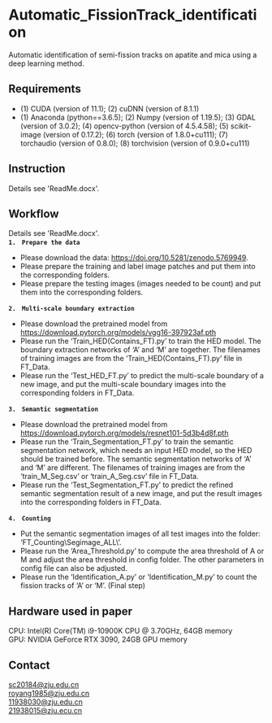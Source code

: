 # Automatic_FissionTrack_identification
Automatic identification of semi-fission tracks on apatite and mica using a deep learning method.

## Requirements
* (1) CUDA (version of 11.1);  (2)	cuDNN (version of 8.1.1)<br>
* (1) Anaconda (python==3.6.5); (2)	Numpy (version of 1.19.5); (3)	GDAL (version of 3.0.2); (4)	opencv-python (version of 4.5.4.58); (5)	scikit-image (version of 0.17.2); (6)	torch (version of 1.8.0+cu111); (7)	torchaudio (version of 0.8.0); (8)	torchvision (version of 0.9.0+cu111)<br>

## Instruction
Details see 'ReadMe.docx'. <br>

## Workflow
Details see 'ReadMe.docx'. <br>
**`1.　Prepare the data`**<br>
* Please download the data: https://doi.org/10.5281/zenodo.5769949. <br>
* Please prepare the training and label image patches and put them into the corresponding folders. <br>
* Please prepare the testing images (images needed to be count) and put them into the corresponding folders.<br>

**`2.　Multi-scale boundary extraction`**<br>
* Please download the pretrained model from  https://download.pytorch.org/models/vgg16-397923af.pth <br>
* Please run the ‘Train_HED(Contains_FT).py’ to train the HED model. The boundary extraction networks of ‘A’ and ‘M’ are together. The filenames of training images are from the ‘Train_HED(Contains_FT).py’ file in FT_Data.<br>
* Please run the ‘Test_HED_FT.py’ to predict the multi-scale boundary of a new image, and put the multi-scale boundary images into the corresponding folders in FT_Data.<br>

**`3.　Semantic segmentation`**<br>
* Please download the pretrained model from  https://download.pytorch.org/models/resnet101-5d3b4d8f.pth <br>
* Please run the ‘Train_Segmentation_FT.py’ to train the semantic segmentation network, which needs an input HED model, so the HED should be trained before. The semantic segmentation networks of ‘A’ and ‘M’ are different. The filenames of training images are from the ‘train_M_Seg.csv’ or ‘train_A_Seg.csv’ file in FT_Data.<br>
* Please run the ‘Test_Segmentation_FT.py’ to predict the refined semantic segmentation result of a new image, and put the result images into the corresponding folders in FT_Data.<br>

**`4.　Counting`**<br>
* Put the semantic segmentation images of all test images into the folder: ‘FT_Counting\\Segimage_ALL\\’.<br>
* Please run the ‘Area_Threshold.py’ to compute the area threshold of A or M and adjust the area threshold in config folder. The other parameters in config file can also be adjusted.<br>
* Please run the ‘Identification_A.py’ or ‘Identification_M.py’ to count the fission tracks of ‘A’ or ‘M’. (Final step)<br>

## Hardware used in paper

CPU: Intel(R) Core(TM) i9-10900K CPU @ 3.70GHz, 64GB memory<br>
GPU: NVIDIA GeForce RTX 3090, 24GB GPU memory<br>

## Contact

sc20184@zju.edu.cn<br>
royang1985@zju.edu.cn<br>
11938030@zju.edu.cn<br>
21938015@zju.ecu.cn<br>
